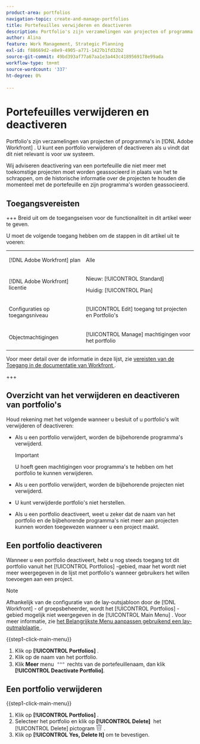 ```yaml
---
product-area: portfolios
navigation-topic: create-and-manage-portfolios
title: Portefeuilles verwijderen en deactiveren
description: Portfolio's zijn verzamelingen van projecten of programma's in Adobe Workfront. U kunt een portfolio verwijderen of deactiveren als u vindt dat dit niet relevant is voor uw systeem.
author: Alina
feature: Work Management, Strategic Planning
exl-id: f88669d2-e8e9-4905-a771-1427b1fd32b2
source-git-commit: 49bd393af77a67aa1e3a443c4189569178e99ada
workflow-type: tm+mt
source-wordcount: '337'
ht-degree: 0%

---
```


# Portefeuilles verwijderen en deactiveren

<!--Audited: 2/2024-->

Portfolio&#39;s zijn verzamelingen van projecten of programma&#39;s in [!DNL Adobe Workfront] . U kunt een portfolio verwijderen of deactiveren als u vindt dat dit niet relevant is voor uw systeem.

Wij adviseren deactivering van een portefeuille die niet meer met toekomstige projecten moet worden geassocieerd in plaats van het te schrappen, om de historische informatie over de projecten te houden die momenteel met de portefeuille en zijn programma&#39;s worden geassocieerd.

## Toegangsvereisten

+++ Breid uit om de toegangseisen voor de functionaliteit in dit artikel weer te geven.

U moet de volgende toegang hebben om de stappen in dit artikel uit te voeren:

<table style="table-layout:auto"> 
 <col> 
 <col> 
 <tbody> 
  <tr> 
   <td role="rowheader">[!DNL Adobe Workfront] plan</td> 
   <td> <p>Alle </p> </td> 
  </tr> 
  <tr> 
   <td role="rowheader">[!DNL Adobe Workfront] licentie</td> 
   <td> <p>Nieuw: [!UICONTROL Standard] </p>
   <p>Huidig: [!UICONTROL Plan] </p> </td> 
  </tr> 
  <tr> 
   <td role="rowheader">Configuraties op toegangsniveau</td> 
   <td> <p>[!UICONTROL Edit] toegang tot projecten en Portfolio's</p>  </td> 
  </tr> 
  <tr> 
   <td role="rowheader">Objectmachtigingen</td> 
   <td> <p>[!UICONTROL Manage] machtigingen voor het portfolio </p> </td> 
  </tr> 
 </tbody> 
</table>

Voor meer detail over de informatie in deze lijst, zie [ vereisten van de Toegang in de documentatie van Workfront ](/help/quicksilver/administration-and-setup/add-users/access-levels-and-object-permissions/access-level-requirements-in-documentation.md).

+++

## Overzicht van het verwijderen en deactiveren van portfolio&#39;s

Houd rekening met het volgende wanneer u besluit of u portfolio&#39;s wilt verwijderen of deactiveren:

* Als u een portfolio verwijdert, worden de bijbehorende programma&#39;s verwijderd.

  >[!IMPORTANT]
  >
  >U hoeft geen machtigingen voor programma&#39;s te hebben om het portfolio te kunnen verwijderen.

* Als u een portfolio verwijdert, worden de bijbehorende projecten niet verwijderd.
* U kunt verwijderde portfolio&#39;s niet herstellen.
* Als u een portfolio deactiveert, weet u zeker dat de naam van het portfolio en de bijbehorende programma&#39;s niet meer aan projecten kunnen worden toegewezen wanneer u een project maakt.

## Een portfolio deactiveren

Wanneer u een portfolio deactiveert, hebt u nog steeds toegang tot dit portfolio vanuit het [!UICONTROL Portfolios] -gebied, maar het wordt niet meer weergegeven in de lijst met portfolio&#39;s wanneer gebruikers het willen toevoegen aan een project.

>[!NOTE]
>
>Afhankelijk van de configuratie van de lay-outsjabloon door de [!DNL Workfront] - of groepsbeheerder, wordt het [!UICONTROL Portfolios] -gebied mogelijk niet weergegeven in de [!UICONTROL Main Menu] . Voor meer informatie, zie [ het Belangrijkste Menu aanpassen gebruikend een lay-outmalplaatje ](../../../administration-and-setup/customize-workfront/use-layout-templates/customize-main-menu.md).

{{step1-click-main-menu}}

1. Klik op **[!UICONTROL Portfolios]** .
1. Klik op de naam van het portfolio.
1. Klik **Meer** menu ![](assets/more-icon.png) rechts van de portefeuillenaam, dan klik **[!UICONTROL Deactivate Portfolio]**.

## Een portfolio verwijderen

{{step1-click-main-menu}}

1. Klik op **[!UICONTROL Portfolios]** .
1. Selecteer het portfolio en klik op **[!UICONTROL Delete]** &#x200B; het [!UICONTROL Delete] pictogram ![](assets/delete.png) .
1. Klik op **[!UICONTROL Yes, Delete It]** om te bevestigen.

